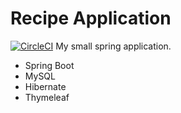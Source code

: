 # Recipe Application 

[![CircleCI](https://circleci.com/gh/jakubdobrogowski/spring5-recipe-app-mongo.svg?style=svg)](https://circleci.com/gh/jakubdobrogowski/spring5-recipe-app-mongo)
My small spring application.

- Spring Boot
- MySQL
- Hibernate
- Thymeleaf
